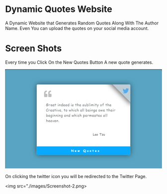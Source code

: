 # Dynamic Quotes Website

A Dynamic Website that Generates Random Quotes Along With The Author Name.
Even You can upload the quotes on your social media account.

# Screen Shots

Every time you Click On the New Quotes Button A new quote generates.

<img src="./images/Screenshot-1.png">

On clicking the twitter icon you will be redirected to the Twitter Page.

<img src="./images/Screenshot-2.png>
